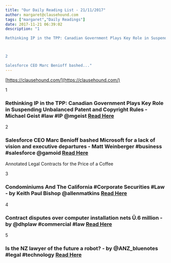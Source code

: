 ```yaml
---
title: "Our Daily Reading List - 21/11/2017"
author: margaret@clausehound.com
tags: ["margaret","Daily Readings"]
date: 2017-11-21 06:39:02
description: "1

Rethinking IP in the TPP: Canadian Government Plays Key Role in Suspending Unbalanced Patent and Copyright Rules - Michael Geist #law #IP @mgeist Read Here



2

Salesforce CEO Marc Benioff bashed..."
---
```


[https://clausehound.com/](https://clausehound.com/)

1

### Rethinking IP in the TPP: Canadian Government Plays Key Role in Suspending Unbalanced Patent and Copyright Rules - Michael Geist #law #IP @mgeist [Read Here](http://www.michaelgeist.ca/2017/11/rethinking-ip-in-the-tpp/)

2

### Salesforce CEO Marc Benioff bashed Microsoft for a lack of vision and executive departures - Matt Weinberger #business #salesforce @gamoid [Read Here](http://www.businessinsider.com/salesforce-ceo-marc-benioff-bashes-microsoft-2017-11)

Annotated Legal Contracts
for the Price of a Coffee

3

### Condominiums And The California #Corporate Securities #Law - by Keith Paul Bishop @allenmatkins  [Read Here](https://goo.gl/ypAvJs)

4

### Contract disputes over computer installation nets Ū.6 million - by @dhplaw #commercial #law [Read Here](https://goo.gl/Ec7gyU)

5

### Is the NZ lawyer of the future a robot? - by @ANZ_bluenotes #legal #technology [Read Here](https://goo.gl/w8TzDr)
